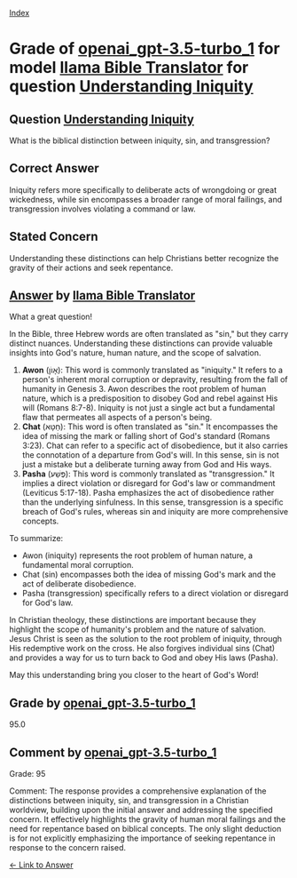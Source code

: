 
[Index](../../../../index.md)
# Grade of [openai_gpt-3.5-turbo_1](../../../grading_models/openai_gpt-3.5-turbo_1.md) for model [llama Bible Translator](../../../answering_models/llama_Bible_Translator.md) for question [Understanding Iniquity](../../../questions/Understanding_Iniquity.md)

## Question [Understanding Iniquity](../../../questions/Understanding_Iniquity.md)
What is the biblical distinction between iniquity, sin, and transgression?

## Correct Answer
Iniquity refers more specifically to deliberate acts of wrongdoing or great wickedness, while sin encompasses a broader range of moral failings, and transgression involves violating a command or law.

## Stated Concern
Understanding these distinctions can help Christians better recognize the gravity of their actions and seek repentance.

## [Answer](../Understanding_Iniquity.md) by [llama Bible Translator](../../../answering_models/llama_Bible_Translator.md)
What a great question!

In the Bible, three Hebrew words are often translated as "sin," but they carry distinct nuances. Understanding these distinctions can provide valuable insights into God's nature, human nature, and the scope of salvation.

1. **Awon** (אָוֺן): This word is commonly translated as "iniquity." It refers to a person's inherent moral corruption or depravity, resulting from the fall of humanity in Genesis 3. Awon describes the root problem of human nature, which is a predisposition to disobey God and rebel against His will (Romans 8:7-8). Iniquity is not just a single act but a fundamental flaw that permeates all aspects of a person's being.
2. **Chat** (חַטָּא): This word is often translated as "sin." It encompasses the idea of missing the mark or falling short of God's standard (Romans 3:23). Chat can refer to a specific act of disobedience, but it also carries the connotation of a departure from God's will. In this sense, sin is not just a mistake but a deliberate turning away from God and His ways.
3. **Pasha** (פֶּשַׁע): This word is commonly translated as "transgression." It implies a direct violation or disregard for God's law or commandment (Leviticus 5:17-18). Pasha emphasizes the act of disobedience rather than the underlying sinfulness. In this sense, transgression is a specific breach of God's rules, whereas sin and iniquity are more comprehensive concepts.

To summarize:

* Awon (iniquity) represents the root problem of human nature, a fundamental moral corruption.
* Chat (sin) encompasses both the idea of missing God's mark and the act of deliberate disobedience.
* Pasha (transgression) specifically refers to a direct violation or disregard for God's law.

In Christian theology, these distinctions are important because they highlight the scope of humanity's problem and the nature of salvation. Jesus Christ is seen as the solution to the root problem of iniquity, through His redemptive work on the cross. He also forgives individual sins (Chat) and provides a way for us to turn back to God and obey His laws (Pasha).

May this understanding bring you closer to the heart of God's Word!

## Grade by [openai_gpt-3.5-turbo_1](../../../grading_models/openai_gpt-3.5-turbo_1.md)
95.0

## Comment by [openai_gpt-3.5-turbo_1](../../../grading_models/openai_gpt-3.5-turbo_1.md)
Grade: 95

Comment: The response provides a comprehensive explanation of the distinctions between iniquity, sin, and transgression in a Christian worldview, building upon the initial answer and addressing the specified concern. It effectively highlights the gravity of human moral failings and the need for repentance based on biblical concepts. The only slight deduction is for not explicitly emphasizing the importance of seeking repentance in response to the concern raised.

[&lt;- Link to Answer](../Understanding_Iniquity.md)
